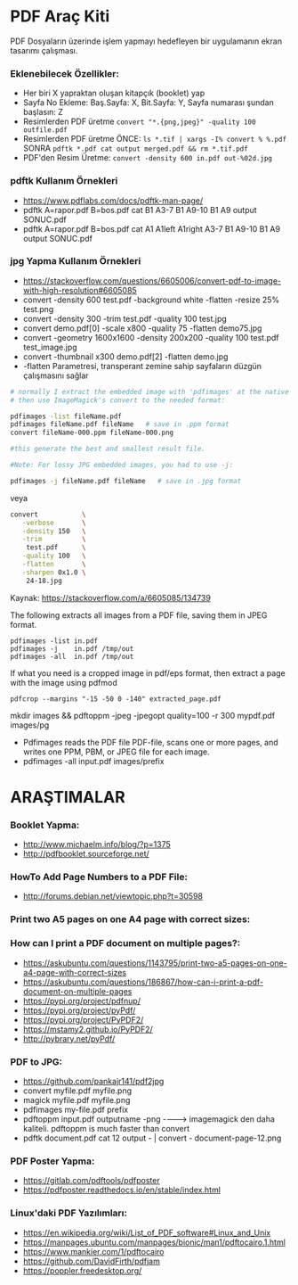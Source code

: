 # PDF Araç Kiti

PDF Dosyaların üzerinde işlem yapmayı hedefleyen bir uygulamanın ekran tasarımı çalışması.

### Eklenebilecek Özellikler:
- Her biri X yapraktan oluşan kitapçık (booklet) yap
- Sayfa No Ekleme: Baş.Sayfa: X, Bit.Sayfa: Y,  Sayfa numarası şundan başlasın: Z
- Resimlerden PDF üretme `convert "*.{png,jpeg}" -quality 100 outfile.pdf`
- Resimlerden PDF üretme ÖNCE: `ls *.tif | xargs -I% convert % %.pdf` SONRA `pdftk *.pdf cat output merged.pdf && rm *.tif.pdf`
- PDF'den Resim Üretme: `convert -density 600 in.pdf out-%02d.jpg`


### pdftk Kullanım Örnekleri
- https://www.pdflabs.com/docs/pdftk-man-page/
- pdftk A=rapor.pdf B=bos.pdf cat B1 A3-7 B1 A9-10 B1 A9 output SONUC.pdf
- pdftk A=rapor.pdf B=bos.pdf cat A1 A1left A1right  A3-7 B1 A9-10 B1 A9 output SONUC.pdf


### jpg Yapma Kullanım Örnekleri
- https://stackoverflow.com/questions/6605006/convert-pdf-to-image-with-high-resolution#6605085
- convert -density 600 test.pdf -background white -flatten -resize 25% test.png
- convert -density 300 -trim test.pdf -quality 100 test.jpg
- convert demo.pdf[0] -scale x800 -quality 75  -flatten demo75.jpg
- convert -geometry 1600x1600 -density 200x200 -quality 100 test.pdf test_image.jpg
- convert -thumbnail x300 demo.pdf[2] -flatten demo.jpg
- -flatten Parametresi, transperant zemine sahip sayfaların düzgün çalışmasını sağlar

```BASH
# normally I extract the embedded image with 'pdfimages' at the native resolution, 
# then use ImageMagick's convert to the needed format:

pdfimages -list fileName.pdf
pdfimages fileName.pdf fileName   # save in .ppm format
convert fileName-000.ppm fileName-000.png

#this generate the best and smallest result file.

#Note: For lossy JPG embedded images, you had to use -j:

pdfimages -j fileName.pdf fileName   # save in .jpg format

```

veya

```BASH
convert           \
   -verbose       \
   -density 150   \
   -trim          \
    test.pdf      \
   -quality 100   \
   -flatten       \
   -sharpen 0x1.0 \
    24-18.jpg
```
Kaynak: https://stackoverflow.com/a/6605085/134739


The following extracts all images from a PDF file, saving them in JPEG format.
```
pdfimages -list in.pdf
pdfimages -j    in.pdf /tmp/out
pdfimages -all  in.pdf /tmp/out
```

If what you need is a cropped image in pdf/eps format, then extract a page with the image using pdfmod
```
pdfcrop --margins "-15 -50 0 -140" extracted_page.pdf
```

mkdir images && pdftoppm -jpeg -jpegopt quality=100 -r 300 mypdf.pdf images/pg


- Pdfimages reads the PDF file PDF-file, scans one or more pages, and writes one PPM, PBM, or JPEG file for each image.
- pdfimages -all input.pdf images/prefix



# ARAŞTIMALAR

### Booklet Yapma:
- http://www.michaelm.info/blog/?p=1375
- http://pdfbooklet.sourceforge.net/


### HowTo Add Page Numbers to a PDF File:
- http://forums.debian.net/viewtopic.php?t=30598


### Print two A5 pages on one A4 page with correct sizes:
### How can I print a PDF document on multiple pages?:
- https://askubuntu.com/questions/1143795/print-two-a5-pages-on-one-a4-page-with-correct-sizes
- https://askubuntu.com/questions/186867/how-can-i-print-a-pdf-document-on-multiple-pages
- https://pypi.org/project/pdfnup/
- https://pypi.org/project/pyPdf/
- https://pypi.org/project/PyPDF2/
- https://mstamy2.github.io/PyPDF2/
- http://pybrary.net/pyPdf/


### PDF to JPG:
- https://github.com/pankajr141/pdf2jpg
- convert myfile.pdf myfile.png
- magick myfile.pdf myfile.png
- pdfimages my-file.pdf prefix 
- pdftoppm input.pdf outputname -png    ----> imagemagick den daha kaliteli. pdftoppm is much faster than convert
- pdftk document.pdf cat 12 output - | convert - document-page-12.png


### PDF Poster Yapma:
- https://gitlab.com/pdftools/pdfposter
- https://pdfposter.readthedocs.io/en/stable/index.html


### Linux'daki PDF Yazılımları:
- https://en.wikipedia.org/wiki/List_of_PDF_software#Linux_and_Unix
- https://manpages.ubuntu.com/manpages/bionic/man1/pdftocairo.1.html
- https://www.mankier.com/1/pdftocairo
- https://github.com/DavidFirth/pdfjam
- https://poppler.freedesktop.org/
